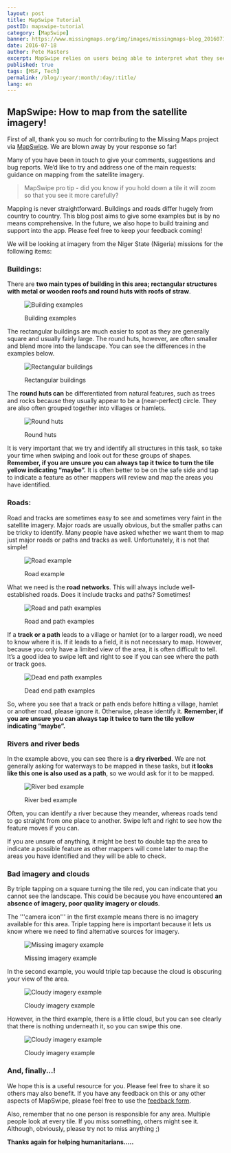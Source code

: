 ```yaml
---
layout: post
title: MapSwipe Tutorial
postID: mapswipe-tutorial
category: [MapSwipe]
banner: https://www.missingmaps.org/img/images/missingmaps-blog_20160714_mapswipe.jpg
date: 2016-07-18
author: Pete Masters
excerpt: MapSwipe relies on users being able to interpret what they see in the satellite imagery provided. This tutorial gives some guidance on how best to do that.
published: true
tags: [MSF, Tech]
permalink: /blog/:year/:month/:day/:title/
lang: en
---
```


## MapSwipe: How to map from the satellite imagery!

First of all, thank you so much for contributing to the Missing Maps project via [MapSwipe](http://mapswipe.org). We are blown away by your response so far!

Many of you have been in touch to give your comments, suggestions and bug reports. We’d like to try and address one of the main requests: guidance on mapping from the satellite imagery.

  >MapSwipe pro tip - did you know if you hold down a tile it will zoom so that you see it more carefully?

Mapping is never straightforward. Buildings and roads differ hugely from country to country. This blog post aims to give some examples but is by no means comprehensive. In the future, we also hope to build training and support into the app. Please feel free to keep your feedback coming!

We will be looking at imagery from the Niger State (Nigeria) missions for the following items:

### Buildings:

There are **two main types of building in this area; rectangular structures with metal or wooden roofs and round huts with roofs of straw**. 

<figure>
<img src="https://wiki.openstreetmap.org/w/images/e/e2/MSSS3.JPG" alt="Building examples">
<p class="caption">Building examples</p>
</figure>

The rectangular buildings are much easier to spot as they are generally square and usually fairly large. The round huts, however, are often smaller and blend more into the landscape. You can see the differences in the examples below.

<figure>
<img src="https://wiki.openstreetmap.org/w/images/8/82/MSSS1.JPG" alt="Rectangular buildings">
<p class="caption">Rectangular buildings</p>
</figure>

The **round huts can** be differentiated from natural features, such as trees and rocks because they usually appear to be a (near-perfect) circle. They are also often grouped together into villages or hamlets.

<figure>
<img src="https://wiki.openstreetmap.org/w/images/5/51/MSSS2.JPG" alt="Round huts">
<p class="caption">Round huts</p>
</figure>

It is very important that we try and identify all structures in this task, so take your time when swiping and look out for these groups of shapes. **Remember, if you are unsure you can always tap it twice to turn the tile yellow indicating “maybe”.** It is often better to be on the safe side and tap to indicate a feature as other mappers will review and map the areas you have identified.

### Roads:
Road and tracks are sometimes easy to see and sometimes very faint in the satellite imagery. Major roads are usually obvious, but the smaller paths can be tricky to identify. Many people have asked whether we want them to map just major roads or paths and tracks as well. Unfortunately, it is not that simple!

<figure>
<img src="https://wiki.openstreetmap.org/w/images/c/c4/MSSS4.JPG" alt="Road example">
<p class="caption">Road example</p>
</figure>

What we need is the **road networks**. This will always include well-established roads. Does it include tracks and paths? Sometimes!

<figure>
<img src="https://wiki.openstreetmap.org/w/images/2/28/MSSS5.JPG" alt="Road and path examples">
<p class="caption">Road and path examples</p>
</figure>

If a **track or a path** leads to a village or hamlet (or to a larger road), we need to know where it is. If it leads to a field, it is not necessary to map. However, because you only have a limited view of the area, it is often difficult to tell. It’s a good idea to swipe left and right to see if you can see where the path or track goes.

<figure>
<img src="https://wiki.openstreetmap.org/w/images/2/20/MSSS6.JPG" alt="Dead end path examples">
<p class="caption">Dead end path examples</p>
</figure>

So, where you see that a track or path ends before hitting a village, hamlet or another road, please ignore it. Otherwise, please identify it. **Remember, if you are unsure you can always tap it twice to turn the tile yellow indicating “maybe”.**

### Rivers and river beds

In the example above, you can see there is a **dry riverbed**. We are not generally asking for waterways to be mapped in these tasks, but **it looks like this one is also used as a path**, so we would ask for it to be mapped.

<figure>
<img src="https://wiki.openstreetmap.org/w/images/a/ae/MSSS7.JPG" alt="River bed example">
<p class="caption">River bed example</p>
</figure>

Often, you can identify a river because they meander, whereas roads tend to go straight from one place to another. Swipe left and right to see how the feature moves if you can.

If you are unsure of anything, it might be best to double tap the area to indicate a possible feature as other mappers will come later to map the areas you have identified and they will be able to check.

### Bad imagery and clouds

By triple tapping on a square turning the tile red, you can indicate that you cannot see the landscape. This could be because you have encountered **an absence of imagery, poor quality imagery or clouds**.

The '''camera icon''' in the first example means there is no imagery available for this area. Triple tapping here is important because it lets us know where we need to find alternative sources for imagery.

<figure>
<img src="https://wiki.openstreetmap.org/w/images/c/ce/MSSS8.JPG" alt="Missing imagery example">
<p class="caption">Missing imagery example</p>
</figure>

In the second example, you would triple tap because the cloud is obscuring your view of the area. 

<figure>
<img src="https://wiki.openstreetmap.org/w/images/c/c9/MSSS9.JPG" alt="Cloudy imagery example">
<p class="caption">Cloudy imagery example</p>
</figure>

However, in the third example, there is a little cloud, but you can see clearly that there is nothing underneath it, so you can swipe this one.

<figure>
<img src="https://wiki.openstreetmap.org/w/images/9/92/MSSS10.JPG" alt="Cloudy imagery example">
<p class="caption">Cloudy imagery example</p>
</figure>

### And, finally...!
We hope this is a useful resource for you. Please feel free to share it so others may also benefit. If you have any feedback on this or any other aspects of MapSwipe, please feel free to use the [feedback form](https://docs.google.com/forms/d/e/1FAIpQLSe5-LIScH0URlymhTzXAyrbTJUEMmfBvWfBVuW38Zw9PnxPzA/viewform?c=0&w=1).

Also, remember that no one person is responsible for any area. Multiple people look at every tile. If you miss something, others might see it. Although, obviously, please try not to miss anything ;)

**Thanks again for helping humanitarians…..**
